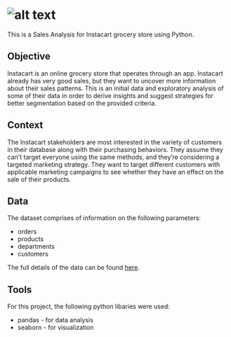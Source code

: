 # ![alt text](https://upload.wikimedia.org/wikipedia/commons/thumb/9/9f/Instacart_logo_and_wordmark.svg/150px-Instacart_logo_and_wordmark.svg.png)
 This is a Sales Analysis for Instacart grocery store using Python.

## Objective 
Instacart is an online grocery store that operates through an app. Instacart already has very good sales, but they want to uncover more information about their sales patterns. This is an initial data and exploratory analysis of some of their data in order to derive insights and suggest strategies for better segmentation based on the provided criteria.

## Context
The Instacart stakeholders are most interested in the variety of customers in their database along with their purchasing behaviors. They assume they can't target everyone using the same methods, and they’re considering a targeted marketing strategy. They want to target different customers with applicable marketing campaigns to see whether they have an effect on the sale of their products.

## Data 
The dataset comprises of information on the following parameters: 

- orders
- products
- departments
- customers

The full details of the data can be found [here](https://www.instacart.com/store).

## Tools 
For this project, the following python libaries were used:
- pandas - for data analysis
- seaborn - for visualization
